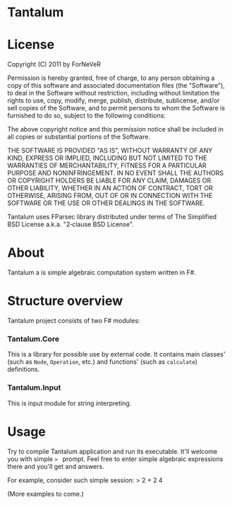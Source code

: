 ﻿Tantalum
========

License
=======
Copyright (C) 2011 by ForNeVeR

Permission is hereby granted, free of charge, to any person obtaining a copy
of this software and associated documentation files (the "Software"), to deal
in the Software without restriction, including without limitation the rights
to use, copy, modify, merge, publish, distribute, sublicense, and/or sell
copies of the Software, and to permit persons to whom the Software is
furnished to do so, subject to the following conditions:

The above copyright notice and this permission notice shall be included in
all copies or substantial portions of the Software.

THE SOFTWARE IS PROVIDED "AS IS", WITHOUT WARRANTY OF ANY KIND, EXPRESS OR
IMPLIED, INCLUDING BUT NOT LIMITED TO THE WARRANTIES OF MERCHANTABILITY,
FITNESS FOR A PARTICULAR PURPOSE AND NONINFRINGEMENT. IN NO EVENT SHALL THE
AUTHORS OR COPYRIGHT HOLDERS BE LIABLE FOR ANY CLAIM, DAMAGES OR OTHER
LIABILITY, WHETHER IN AN ACTION OF CONTRACT, TORT OR OTHERWISE, ARISING FROM,
OUT OF OR IN CONNECTION WITH THE SOFTWARE OR THE USE OR OTHER DEALINGS IN
THE SOFTWARE.

Tantalum uses FParsec library distributed under terms of The Simplified BSD
License a.k.a. "2‐clause BSD License".

About
=====
Tantalum a is simple algebraic computation system written in F#.

Structure overview
==================
Tantalum project consists of two F# modules:

### Tantalum.Core
This is a library for possible use by external code. It contains main classes'
(such as `Node`, `Operation`, etc.) and functions' (such as `calculate`)
definitions.

### Tantalum.Input
This is input module for string interpreting.

Usage
=====
Try to compile Tantalum application and run its executable. It'll welcome you
with simple `> ` prompt. Feel free to enter simple algebraic expressions there
and you'll get and answers.

For example, consider such simple session:
	> 2 + 2
	4

(More examples to come.)
